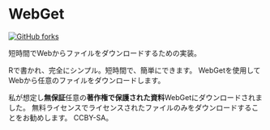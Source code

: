 # WebGet

[![GitHub forks](https://img.shields.io/github/forks/Tyler887/WebGet?label=Fork&style=social)](https://github.com/Tyler887/WebGet/fork)

短時間でWebからファイルをダウンロードするための実装。

Rで書かれ、完全にシンプル。短時間で、簡単にできます。 WebGetを使用して
Webから任意のファイルをダウンロードします。

私が想定し**無保証**任意の**著作権で保護された資料**WebGetにダウンロードされました。
無料ライセンスでライセンスされたファイルのみをダウンロードすることをお勧めします。
CCBY-SA。
